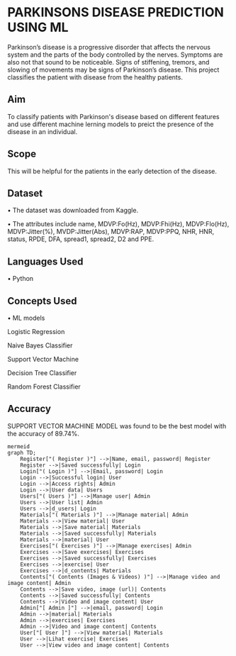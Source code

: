 # PARKINSONS DISEASE PREDICTION USING ML

Parkinson’s disease is a progressive disorder that affects the nervous system and the parts of the body controlled by the nerves. Symptoms are also not that sound to be noticeable. Signs of stiffening, tremors, and slowing of movements may be signs of Parkinson’s disease. This project classifies the patient with disease from the healthy patients.

## Aim

To classify patients with Parkinson's disease based on different features and use different machine lerning models to preict the presence of the disease in an individual.

## Scope

This will be helpful for the patients in the early detection of the disease.


## Dataset

•	The dataset was downloaded from Kaggle.

•	The attributes include name, MDVP:Fo(Hz), MDVP:Fhi(Hz), MDVP:Flo(Hz), MDVP:Jitter(%), MVDP:Jitter(Abs), MDVP:RAP, MDVP:PPQ, NHR, HNR, status, RPDE, DFA, spread1, spread2, D2 and PPE.


## Languages Used

•	Python


## Concepts Used

•	ML models

Logistic Regression

Naive Bayes Classifier

Support Vector Machine

Decision Tree Classifier

Random Forest Classifier

## Accuracy

SUPPORT VECTOR MACHINE MODEL was found to be the best model with the accuracy of 89.74%.


```
mermeid
graph TD;
    Register["( Register )"] -->|Name, email, password| Register
    Register -->|Saved successfully| Login
    Login["( Login )"] -->|Email, password| Login
    Login -->|Successful login| User
    Login -->|Access rights| Admin
    Login -->|User data| Users
    Users["( Users )"] -->|Manage user| Admin
    Users -->|User list| Admin
    Users -->|d_users| Login
    Materials["( Materials )"] -->|Manage material| Admin
    Materials -->|View material| User
    Materials -->|Save material| Materials
    Materials -->|Saved successfully| Materials
    Materials -->|material| User
    Exercises["( Exercises )"] -->|Manage exercises| Admin
    Exercises -->|Save exercises| Exercises
    Exercises -->|Saved successfully| Exercises
    Exercises -->|exercise| User
    Exercises -->|d_contents| Materials
    Contents["( Contents (Images & Videos) )"] -->|Manage video and image content| Admin
    Contents -->|Save video, image (url)| Contents
    Contents -->|Saved successfully| Contents
    Contents -->|Video and image content| User
    Admin["[ Admin ]"] -->|email, password| Login
    Admin -->|material| Materials
    Admin -->|exercises| Exercises
    Admin -->|Video and image content| Contents
    User["[ User ]"] -->|View material| Materials
    User -->|Lihat exercise| Exercises
    User -->|View video and image content| Contents
```


